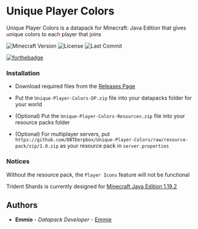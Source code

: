 # Unique Player Colors

Unique Player Colors is a datapack for Minecraft: Java Edition that gives unique colors to each player that joins

![Minecraft Version](https://img.shields.io/badge/Minecraft-1.19.2-80ba42?style=for-the-badge) ![License](https://img.shields.io/github/license/DBTDerpbox/unique-player-colors?style=for-the-badge) ![Last Commit](https://img.shields.io/github/last-commit/dbtderpbox/unique-player-colors?style=for-the-badge)

[![forthebadge](https://forthebadge.com/images/badges/made-with-crayons.svg)](https://forthebadge.com)

### Installation

* Download required files from the [Releases Page](https://github.com/DBTDerpbox/Unique-Player-Colors/releases/latest) 

* Put the `Unique-Player-Colors-DP.zip` file into your datapacks folder for your world

* (Optional) Put the `Unique-Player-Colors-Resources.zip` file into your resource packs folder

* (Optional) For multiplayer servers, put `https://github.com/DBTDerpbox/Unique-Player-Colors/raw/resource-pack/zip/1.0.zip` as your resource pack in `server.properties`

### Notices

Without the resource pack, the `Player Icons` feature will not be functional

Trident Shards is currently designed for [Minecraft Java Edition 1.19.2](https://www.minecraft.net/en-us/article/minecraft-java-edition-1-19.2)

## Authors

* **Emmie** - *Datapack Developer* - [Emmie](https://github.com/dbtderpbox)
